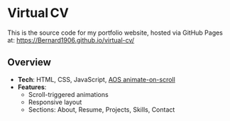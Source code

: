 # Virtual CV

This is the source code for my portfolio website, hosted via GitHub Pages at:
https://Bernard1906.github.io/virtual-cv/

## Overview

- **Tech**: HTML, CSS, JavaScript, [AOS animate-on-scroll](https://michalsnik.github.io/aos/)  
- **Features**:  
  - Scroll-triggered animations  
  - Responsive layout  
  - Sections: About, Resume, Projects, Skills, Contact
